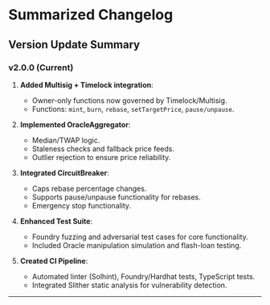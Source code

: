 # Summarized Changelog

## Version Update Summary

### **v2.0.0** (Current)
1. **Added Multisig + Timelock integration**:
   - Owner-only functions now governed by Timelock/Multisig.
   - Functions: `mint`, `burn`, `rebase`, `setTargetPrice`, `pause/unpause`.

2. **Implemented OracleAggregator**:
   - Median/TWAP logic.
   - Staleness checks and fallback price feeds.
   - Outlier rejection to ensure price reliability.

3. **Integrated CircuitBreaker**:
   - Caps rebase percentage changes.
   - Supports pause/unpause functionality for rebases.
   - Emergency stop functionality.

4. **Enhanced Test Suite**:
   - Foundry fuzzing and adversarial test cases for core functionality.
   - Included Oracle manipulation simulation and flash-loan testing.

5. **Created CI Pipeline**:
   - Automated linter (Solhint), Foundry/Hardhat tests, TypeScript tests.
   - Integrated Slither static analysis for vulnerability detection.

---